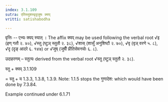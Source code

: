 ```yaml
---
index: 3.1.109
sutra: एतिस्तुशस्वृदृजुषः क्यप्‌
vritti: satishabodha

---
```

वृत्तिः -- एभ्यः क्यप् स्यात् । The affix क्यप्‌ may be used following the verbal root √इ (इण् गतौ २. ४०), √स्तु (ष्टुञ् स्तुतौ २. ३८), √शास् (शासुँ अनुशिष्टौ २. ७०), √वृ (वृञ् वरणे ५. ८), √दृ (दृङ् आदरे ६. १४७) or √जुष् (जुषीँ प्रीतिसेवनयोः ६. ८).


उदाहरणम् – स्तुत्यः derived from the verbal root √स्तु (ष्टुञ् स्तुतौ २. ३८).


स्तु + क्यप् 3.1.109

= स्तु + य 1.3.3, 1.3.8, 1.3.9. Note: 1.1.5 stops the गुणादेश: which would have been done by 7.3.84.


Example continued under 6.1.71